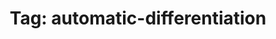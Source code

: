 ---
layout: tagpage
title: "Tag: automatic-differentiation"
tag: automatic-differentiation
custom_css: styles
---